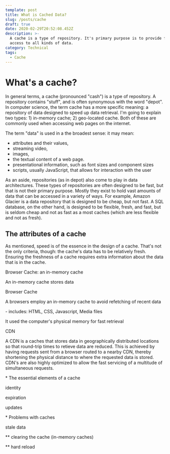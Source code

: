 ```yaml
---
template: post
title: What is Cached Data?
slug: /posts/cache
draft: true
date: 2020-02-29T20:52:08.452Z
description: >-
  A cache is a type of repository. It's primary purpose is to provide faster
  access to all kinds of data.
category: Technical
tags:
  - Cache
---
```

# What's a cache?

In general terms, a cache (pronounced "cash") is a type of repository. A repository contains "stuff", and is often synonymous with the word "depot". In computer science, the term cache has a more specific meaning: a repository of data designed to speed up data retrieval. I'm going to explain two types: 1) in-memory cache; 2) geo-located cache.  Both of these are commonly used when accessing web pages on the internet.

The term "data" is used in a the broadest sense: it may mean:

* attributes and their values, 
* streaming video, 
* images, 
* the textual content of a web page.
* presentational information, such as font sizes and component sizes
* scripts, usually JavaScript, that allows for interaction with the user 

As an aside, repositories (as in depot) also come to play in data architectures. These types of repositories are often designed to be fast, but that is not their primary purpose. Mostly they exist to hold vast amounts of data that can be accessed in a variety of ways.  For example, Amazon Glacier is a data repository that is designed to be cheap, but not fast. A SQL database, on the other hand, is designed to be flexible, fresh, and fast, but is seldom cheap and not as fast as a most caches (which are less flexible and not as fresh).

## The attributes of a cache

As mentioned, speed is of the essence in the design of a cache. That's not the only criteria, though: the cache's data has to be relatively fresh. Ensuring the freshness of a cache requires extra information about the data that is in the cache. 



Browser Cache: an in-memory cache

An in-memory cache stores data





Browser Cache

  A browsers employ an in-memory cache to avoid refetching of recent data

\- includes: HTML, CSS, Javascript, Media files

  It used the computer's physical memory for fast retrieval



CDN

  A CDN is a caches that stores data in geographically distributed locations so that round-trip times to retieve data are reduced. This is achieved by having requests sent from a browser routed to a nearby CDN, thereby shortening the physical distance to where the requested data is stored. CDN's are also highly optimized to allow the fast servicing of a multitude of simultaneous requests.





\* The essential elements of a cache

identity

expiration

updates



\* Problems with caches

stale data

\*\* clearing the cache (in-memory caches)

\*\* hard reload
